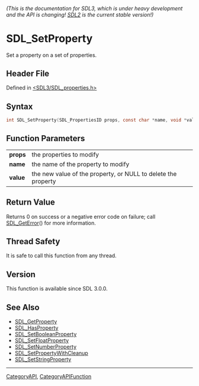 ###### (This is the documentation for SDL3, which is under heavy development and the API is changing! [SDL2](https://wiki.libsdl.org/SDL2/) is the current stable version!)
# SDL_SetProperty

Set a property on a set of properties.

## Header File

Defined in [<SDL3/SDL_properties.h>](https://github.com/libsdl-org/SDL/blob/main/include/SDL3/SDL_properties.h)

## Syntax

```c
int SDL_SetProperty(SDL_PropertiesID props, const char *name, void *value);

```

## Function Parameters

|               |                                                               |
| ------------- | ------------------------------------------------------------- |
| **props**     | the properties to modify                                      |
| **name**      | the name of the property to modify                            |
| **value**     | the new value of the property, or NULL to delete the property |

## Return Value

Returns 0 on success or a negative error code on failure; call
[SDL_GetError](SDL_GetError)() for more information.

## Thread Safety

It is safe to call this function from any thread.

## Version

This function is available since SDL 3.0.0.

## See Also

* [SDL_GetProperty](SDL_GetProperty)
* [SDL_HasProperty](SDL_HasProperty)
* [SDL_SetBooleanProperty](SDL_SetBooleanProperty)
* [SDL_SetFloatProperty](SDL_SetFloatProperty)
* [SDL_SetNumberProperty](SDL_SetNumberProperty)
* [SDL_SetPropertyWithCleanup](SDL_SetPropertyWithCleanup)
* [SDL_SetStringProperty](SDL_SetStringProperty)

----
[CategoryAPI](CategoryAPI), [CategoryAPIFunction](CategoryAPIFunction)

